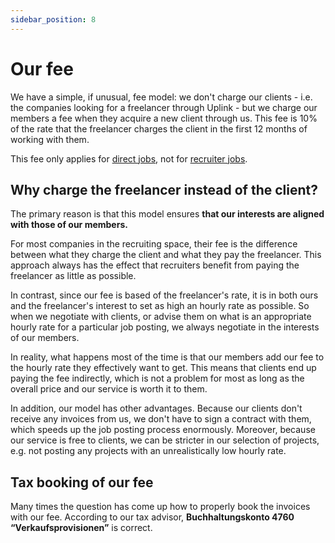 ```yaml
---
sidebar_position: 8
---
```


# Our fee

We have a simple, if unusual, fee model: we don't charge our clients - i.e. the companies looking for a freelancer through Uplink - but we charge our members a fee when they acquire a new client through us. This fee is 10% of the rate that the freelancer charges the client in the first 12 months of working with them.

This fee only applies for [direct jobs](direct-jobs.md), not for [recruiter jobs](recruiter-jobs.md).

## Why charge the freelancer instead of the client?

The primary reason is that this model ensures **that our interests are aligned with those of our members.**

For most companies in the recruiting space, their fee is the difference between what they charge the client and what they pay the freelancer. This approach always has the effect that recruiters benefit from paying the freelancer as little as possible.

In contrast, since our fee is based of the freelancer's rate, it is in both ours and the freelancer's interest to set as high an hourly rate as possible. So when we negotiate with clients, or advise them on what is an appropriate hourly rate for a particular job posting, we always negotiate in the interests of our members.

In reality, what happens most of the time is that our members add our fee to the hourly rate they effectively want to get. This means that clients end up paying the fee indirectly, which is not a problem for most as long as the overall price and our service is worth it to them.

In addition, our model has other advantages. Because our clients don't receive any invoices from us, we don't have to sign a contract with them, which speeds up the job posting process enormously. Moreover, because our service is free to clients, we can be stricter in our selection of projects, e.g. not posting any projects with an unrealistically low hourly rate.

## Tax booking of our fee

Many times the question has come up how to properly book the invoices with our fee. According to our tax advisor, **Buchhaltungskonto 4760 “Verkaufsprovisionen”** is correct.
